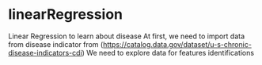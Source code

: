 # linearRegression
Linear Regression to learn about disease
At first, we need to import data from disease indicator from (https://catalog.data.gov/dataset/u-s-chronic-disease-indicators-cdi)
We need to explore data for features identifications
